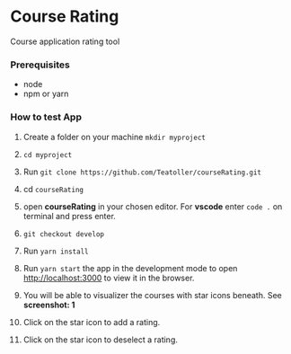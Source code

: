 # Course Rating

Course application rating tool

### Prerequisites

- node
- npm or yarn

### How to test App
1. Create a folder on your machine `mkdir myproject`
2. `cd myproject`
3. Run `git clone https://github.com/Teatoller/courseRating.git`
4. cd `courseRating`
5. open **courseRating** in your chosen editor. For **vscode** enter `code .` on terminal and press enter.
6. `git checkout develop`
7. Run `yarn install`
 
8. Run `yarn start`  the app in the development mode to open [http://localhost:3000](http://localhost:3000) to view it in the browser.
9. You will be able to visualizer the courses with star icons beneath.  See **screenshot: 1**
10. Click on the star icon to add a rating.
11. Click on the star icon to deselect a rating.